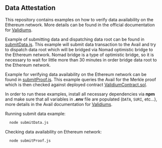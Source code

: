 ## Data Attestation

This repository contains examples on how to verify data availability on the Ethereum network.
More details can be found in the official documentation
for [Validiums](https://availproject.github.io/using-avail/validiums).

Example of submitting data and dispatching data root can be found in [submitData.js](submitData.js).
This example will submit data transaction to the Avail and try to dispatch data root
which will be bridged via Nomad optimistic bridge to the Ethereum network.
Nomad bridge is a type of optimistic bridge, so it is necessary to wait for little more than 30 minutes
in order bridge data root to the Ethereum network.

Example for verifying data availability on the Ethereum network can be found in [submitProof.js](submitProof.js).
This example queries the Avail for the Merkle proof which is then checked against deployed
contract [ValidiumContract.sol](contracts%2FValidiumContract.sol).

In order to run these examples, install all necessary dependencies via **npm** 
and make sure that all variables in **.env** file are populated (`DATA`, `SURI`, etc...), 
more details in the Avail documentation for [Validiums](https://availproject.github.io/using-avail/validiums#verify-data-availability-on-ethereum).

Running submit data example:
```bash
  node submitData.js
```

Checking data availability on Ethereum network:
```bash
  node submitProof.js
```

